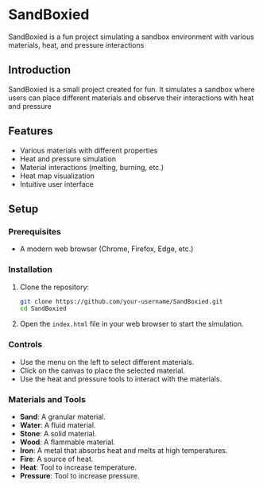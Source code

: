 # SandBoxied

SandBoxied is a fun project simulating a sandbox environment with various materials, heat, and pressure interactions

## Introduction

SandBoxied is a small project created for fun. It simulates a sandbox where users can place different materials and observe their interactions with heat and pressure

## Features

- Various materials with different properties
- Heat and pressure simulation
- Material interactions (melting, burning, etc.)
- Heat map visualization
- Intuitive user interface

## Setup

### Prerequisites

- A modern web browser (Chrome, Firefox, Edge, etc.)

### Installation

1. Clone the repository:
    ```bash
    git clone https://github.com/your-username/SandBoxied.git
    cd SandBoxied
    ```

2. Open the `index.html` file in your web browser to start the simulation.

### Controls

- Use the menu on the left to select different materials.
- Click on the canvas to place the selected material.
- Use the heat and pressure tools to interact with the materials.

### Materials and Tools

- **Sand**: A granular material.
- **Water**: A fluid material.
- **Stone**: A solid material.
- **Wood**: A flammable material.
- **Iron**: A metal that absorbs heat and melts at high temperatures.
- **Fire**: A source of heat.
- **Heat**: Tool to increase temperature.
- **Pressure**: Tool to increase pressure.
